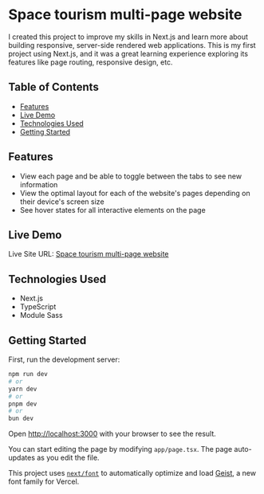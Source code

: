 # Space tourism multi-page website

I created this project to improve my skills in Next.js and learn more about building responsive, server-side rendered web applications. This is my first project using Next.js, and it was a great learning experience exploring its features like page routing, responsive design, etc.

## Table of Contents
- [Features](#features)
- [Live Demo](#live-demo)
- [Technologies Used](#technologies-used)
- [Getting Started](#getting-started)



## Features

- View each page and be able to toggle between the tabs to see new information
- View the optimal layout for each of the website's pages depending on their device's screen size
- See hover states for all interactive elements on the page


## Live Demo
Live Site URL: [Space tourism multi-page website](https://space-tourism-next.netlify.app/)



## Technologies Used
- Next.js
- TypeScript
- Module Sass


## Getting Started

First, run the development server:

```bash
npm run dev
# or
yarn dev
# or
pnpm dev
# or
bun dev
```

Open [http://localhost:3000](http://localhost:3000) with your browser to see the result.

You can start editing the page by modifying `app/page.tsx`. The page auto-updates as you edit the file.

This project uses [`next/font`](https://nextjs.org/docs/app/building-your-application/optimizing/fonts) to automatically optimize and load [Geist](https://vercel.com/font), a new font family for Vercel.



